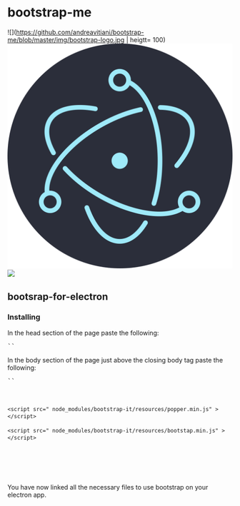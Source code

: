 # bootstrap-me

![](https://github.com/andreavitiani/bootstrap-me/blob/master/img/bootstrap-logo.jpg | heigtt= 100)
![](img/electron-logo.png)
![](https://gyazo.com/eb5c5741b6a9a16c692170a41a49c858.png)

## bootsrap-for-electron

### Installing

In the head section of the page paste the following:<br>

<pre>
`<link rel="stylesheet" href="node_modules/bootstrap-it/resources/bootstrap.min.css"/>`
</pre>

In the body section of the page just above the closing body tag paste the following:<br>

<pre>
`<script src="node_modules/bootstrap-it/resources/jquery-3.3.1.slim.min.js" ></script>`<br>

`<script src=" node_modules/bootstrap-it/resources/popper.min.js" ></script>`<br>
`<script src=" node_modules/bootstrap-it/resources/bootstap.min.js" ></script>`<br>

</pre>
<br><br><br>
You have now linked all the necessary files to use bootstrap on your electron app.
